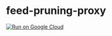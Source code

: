 feed-pruning-proxy
===

[![Run on Google Cloud](https://deploy.cloud.run/button.svg)](https://deploy.cloud.run?git_repo=https://github.com/pokutuna/feed-pruning-proxy)
